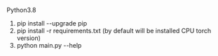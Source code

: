 Python3.8

1. pip install --upgrade pip
2. pip install -r requirements.txt (by default will be installed CPU torch version)
3. python main.py --help
